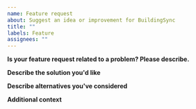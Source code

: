 ```yaml
---
name: Feature request
about: Suggest an idea or improvement for BuildingSync
title: ""
labels: Feature
assignees: ""
---
```


**Is your feature request related to a problem? Please describe.**

<!--A clear and concise description of what the problem is. Ex. I'm always frustrated when [...]-->

**Describe the solution you'd like**

<!--A clear and concise description of what you want to happen.-->

**Describe alternatives you've considered**

<!--A clear and concise description of any alternative solutions or features you've considered.-->

**Additional context**

<!--Add any other context or screenshots about the feature request here.-->
